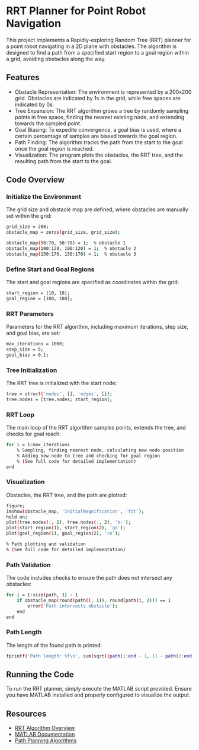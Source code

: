 # RRT Planner for Point Robot Navigation

This project implements a Rapidly-exploring Random Tree (RRT) planner for a point robot navigating in a 2D plane with obstacles. The algorithm is designed to find a path from a specified start region to a goal region within a grid, avoiding obstacles along the way.
## Features

* Obstacle Representation: The environment is represented by a 200x200 grid. Obstacles are indicated by 1s in the grid, while free spaces are indicated by 0s.
* Tree Expansion: The RRT algorithm grows a tree by randomly sampling points in free space, finding the nearest existing node, and extending towards the sampled point.
* Goal Biasing: To expedite convergence, a goal bias is used, where a certain percentage of samples are biased towards the goal region.
* Path Finding: The algorithm tracks the path from the start to the goal once the goal region is reached.
* Visualization: The program plots the obstacles, the RRT tree, and the resulting path from the start to the goal.

## Code Overview
### Initialize the Environment

The grid size and obstacle map are defined, where obstacles are manually set within the grid:

   ```bash
   grid_size = 200;
   obstacle_map = zeros(grid_size, grid_size);

   obstacle_map(50:70, 50:70) = 1;  % obstacle 1
   obstacle_map(100:120, 100:120) = 1;  % obstacle 2
   obstacle_map(150:170, 150:170) = 1;  % obstacle 3
   ```

### Define Start and Goal Regions

The start and goal regions are specified as coordinates within the grid:

   ```bash
   start_region = [10, 10];
   goal_region = [180, 180];
   ```

### RRT Parameters

Parameters for the RRT algorithm, including maximum iterations, step size, and goal bias, are set:

   ```bash
   max_iterations = 1000;
   step_size = 5;
   goal_bias = 0.1;
   ```

### Tree Initialization

The RRT tree is initialized with the start node:

   ```bash
   tree = struct('nodes', [], 'edges', []);
   tree.nodes = [tree.nodes; start_region];
   ```

### RRT Loop

The main loop of the RRT algorithm samples points, extends the tree, and checks for goal reach:

   ```bash
   for i = 1:max_iterations
       % Sampling, finding nearest node, calculating new node position
       % Adding new node to tree and checking for goal region
       % (See full code for detailed implementation)
   end
   ```

### Visualization

Obstacles, the RRT tree, and the path are plotted:

   ```bash
   figure;
   imshow(obstacle_map, 'InitialMagnification', 'fit');
   hold on;
   plot(tree.nodes(:, 1), tree.nodes(:, 2), 'b-');
   plot(start_region(1), start_region(2), 'go');
   plot(goal_region(1), goal_region(2), 'ro');

   % Path plotting and validation
   % (See full code for detailed implementation)
   ```

### Path Validation

The code includes checks to ensure the path does not intersect any obstacles:

   ```bash
   for i = 1:size(path, 1) - 1
       if obstacle_map(round(path(i, 1)), round(path(i, 2))) == 1
           error('Path intersects obstacle');
       end
   end
   ```

### Path Length

The length of the found path is printed:

   ```bash
   fprintf('Path length: %f\n', sum(sqrt((path(1:end - 1, 1) - path(2:end, 1)).^2 + (path(1:end - 1, 2) - path(2:end, 2)).^2)));
   ```

## Running the Code

To run the RRT planner, simply execute the MATLAB script provided. Ensure you have MATLAB installed and properly configured to visualize the output.

## Resources

- [RRT Algorithm Overview](https://en.wikipedia.org/wiki/Rapidly_exploring_random_tree)
- [MATLAB Documentation](https://www.mathworks.com/help/matlab/)
- [Path Planning Algorithms](https://ieeexplore.ieee.org/document/10064036)
